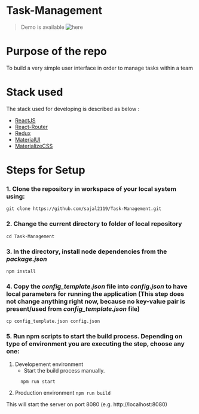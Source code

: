 # Task-Management

> Demo is available ![here](https://notesmap.imfast.io/)

Purpose of the repo
===================

To build a very simple user interface in order to manage tasks within a team

Stack used
==========

The stack used for developing is described as below :

* [ReactJS](https://facebook.github.io/react/)
* [React-Router](https://github.com/ReactTraining/react-router)
* [Redux](http://redux.js.org/)
* [MaterialUI](http://www.material-ui.com/)
* [MaterializeCSS](http://materializecss.com/)

Steps for Setup
===============

### 1. Clone the repository in workspace of your local system using:
```
git clone https://github.com/sajal2119/Task-Management.git
```

### 2. Change the current directory to folder of local repository
```
cd Task-Management
```

### 3. In the directory, install node dependencies from the *package.json*
```
npm install
```

### 4. Copy the *config_template.json* file into *config.json* to have local parameters for running the application (This step does not change anything right now, because no key-value pair is present/used from *config_template.json* file)
```
cp config_template.json config.json
```

### 5. Run npm scripts to start the build process. Depending on type of environment you are executing the step, choose any one:
  1. Developement environment
     *  Start the build process manually.
       ```
         npm run start
       ```
  2. Production environment
    ```
      npm run build
    ```

This will start the server on port 8080 (e.g. http://localhost:8080)
